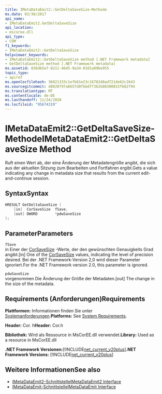 ```yaml
---
title: IMetaDataEmit2::GetDeltaSaveSize-Methode
ms.date: 03/30/2017
api_name:
- IMetaDataEmit2.GetDeltaSaveSize
api_location:
- mscoree.dll
api_type:
- COM
f1_keywords:
- IMetaDataEmit2::GetDeltaSaveSize
helpviewer_keywords:
- IMetaDataEmit2::GetDeltaSaveSize method [.NET Framework metadata]
- GetDeltaSaveSize method [.NET Framework metadata]
ms.assetid: 036db5e7-8211-4645-9a34-03d1a89be955
topic_type:
- apiref
ms.openlocfilehash: 36021333c1efb61e23c16782d8ad721de62c2643
ms.sourcegitcommit: d8020797a6657d0fbbdff362b80300815f682f94
ms.translationtype: MT
ms.contentlocale: de-DE
ms.lasthandoff: 11/24/2020
ms.locfileid: "95674319"
---
```

# <a name="imetadataemit2getdeltasavesize-method"></a><span data-ttu-id="9fa8e-102">IMetaDataEmit2::GetDeltaSaveSize-Methode</span><span class="sxs-lookup"><span data-stu-id="9fa8e-102">IMetaDataEmit2::GetDeltaSaveSize Method</span></span>

<span data-ttu-id="9fa8e-103">Ruft einen Wert ab, der eine Änderung der Metadatengröße angibt, die sich aus der aktuellen Sitzung zum Bearbeiten und Fortfahren ergibt.</span><span class="sxs-lookup"><span data-stu-id="9fa8e-103">Gets a value indicating any change in metadata size that results from the current edit-and-continue session.</span></span>  
  
## <a name="syntax"></a><span data-ttu-id="9fa8e-104">Syntax</span><span class="sxs-lookup"><span data-stu-id="9fa8e-104">Syntax</span></span>  
  
```cpp  
HRESULT GetDeltaSaveSize (  
    [in]  CorSaveSize  fSave,  
    [out] DWORD        *pdwSaveSize  
);  
```  
  
## <a name="parameters"></a><span data-ttu-id="9fa8e-105">Parameter</span><span class="sxs-lookup"><span data-stu-id="9fa8e-105">Parameters</span></span>  

 `fSave`  
 <span data-ttu-id="9fa8e-106">in Einer der [CorSaveSize](corsavesize-enumeration.md) -Werte, der den gewünschten Genauigkeits Grad angibt.</span><span class="sxs-lookup"><span data-stu-id="9fa8e-106">[in] One of the [CorSaveSize](corsavesize-enumeration.md) values, indicating the level of precision desired.</span></span> <span data-ttu-id="9fa8e-107">Bei der .NET Framework-Version 2,0 wird dieser Parameter ignoriert.</span><span class="sxs-lookup"><span data-stu-id="9fa8e-107">For the .NET Framework version 2.0, this parameter is ignored.</span></span>  
  
 `pdwSaveSize`  
 <span data-ttu-id="9fa8e-108">vorgenommen Die Änderung der Größe der Metadaten.</span><span class="sxs-lookup"><span data-stu-id="9fa8e-108">[out] The change in the size of the metadata.</span></span>  
  
## <a name="requirements"></a><span data-ttu-id="9fa8e-109">Requirements (Anforderungen)</span><span class="sxs-lookup"><span data-stu-id="9fa8e-109">Requirements</span></span>  

 <span data-ttu-id="9fa8e-110">**Plattformen:** Informationen finden Sie unter [Systemanforderungen](../../get-started/system-requirements.md).</span><span class="sxs-lookup"><span data-stu-id="9fa8e-110">**Platforms:** See [System Requirements](../../get-started/system-requirements.md).</span></span>  
  
 <span data-ttu-id="9fa8e-111">**Header:** Cor. h</span><span class="sxs-lookup"><span data-stu-id="9fa8e-111">**Header:** Cor.h</span></span>  
  
 <span data-ttu-id="9fa8e-112">**Bibliothek:** Wird als Ressource in MsCorEE.dll verwendet.</span><span class="sxs-lookup"><span data-stu-id="9fa8e-112">**Library:** Used as a resource in MsCorEE.dll</span></span>  
  
 <span data-ttu-id="9fa8e-113">**.NET Framework Versionen:**[!INCLUDE[net_current_v20plus](../../../../includes/net-current-v20plus-md.md)]</span><span class="sxs-lookup"><span data-stu-id="9fa8e-113">**.NET Framework Versions:** [!INCLUDE[net_current_v20plus](../../../../includes/net-current-v20plus-md.md)]</span></span>  
  
## <a name="see-also"></a><span data-ttu-id="9fa8e-114">Weitere Informationen</span><span class="sxs-lookup"><span data-stu-id="9fa8e-114">See also</span></span>

- [<span data-ttu-id="9fa8e-115">IMetaDataEmit2-Schnittstelle</span><span class="sxs-lookup"><span data-stu-id="9fa8e-115">IMetaDataEmit2 Interface</span></span>](imetadataemit2-interface.md)
- [<span data-ttu-id="9fa8e-116">IMetaDataEmit-Schnittstelle</span><span class="sxs-lookup"><span data-stu-id="9fa8e-116">IMetaDataEmit Interface</span></span>](imetadataemit-interface.md)
